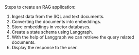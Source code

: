 Steps to create an RAG application:

1. Ingest data from the SQL and text documents.
2. Converting the documents into embeddings.
3. Store embeddings in vector databases.
4. Create a state schema using Langgraph.
5. With the help of Langgraph we can retrieve the query related documents.
6. Display the response to the user.
   

